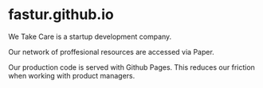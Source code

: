 # fastur.github.io
We Take Care is a startup development company. 

Our network of proffesional resources are accessed via Paper.

Our production code is served with Github Pages. This reduces our friction when working with product managers.
